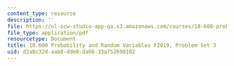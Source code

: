 ```yaml
---
content_type: resource
description: ''
file: https://ol-ocw-studio-app-qa.s3.amazonaws.com/courses/18-600-probability-and-random-variables-fall-2019/d2a8c32daab8dde0da6633a752690102_MIT18_600F19_Pset3.pdf
file_type: application/pdf
resourcetype: Document
title: 18.600 Probability and Random Variables F2019, Problem Set 3
uid: d2a8c32d-aab8-dde0-da66-33a752690102
---
```

